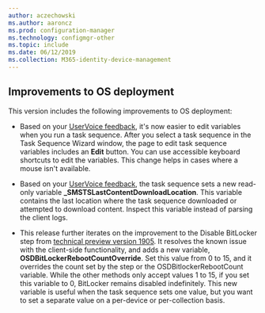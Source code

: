 ```yaml
---
author: aczechowski
ms.author: aaroncz
ms.prod: configuration-manager
ms.technology: configmgr-other
ms.topic: include
ms.date: 06/12/2019
ms.collection: M365-identity-device-management
---
```


## <a name="bkmk_osd"></a> Improvements to OS deployment

This version includes the following improvements to OS deployment:

- Based on your [UserVoice feedback](https://configurationmanager.uservoice.com/forums/300492-ideas/suggestions/18751582-keyboard-support-for-edit-task-sequence-variables), it's now easier to edit variables when you run a task sequence. After you select a task sequence in the Task Sequence Wizard window, the page to edit task sequence variables includes an **Edit** button. You can use accessible keyboard shortcuts to edit the variables. This change helps in cases where a mouse isn't available.<!-- 4668846 -->

- Based on your [UserVoice feedback](https://configurationmanager.uservoice.com/forums/300492-ideas/suggestions/20172811-display-what-distribution-point-is-being-used-duri), the task sequence sets a new read-only variable **_SMSTSLastContentDownloadLocation**. This variable contains the last location where the task sequence downloaded or attempted to download content. Inspect this variable instead of parsing the client logs.<!-- 2840337 -->

- This release further iterates on the improvement to the Disable BitLocker step from [technical preview version 1905](/sccm/core/get-started/2019/technical-preview-1905#bkmk_osd). It resolves the known issue with the client-side functionality, and adds a new variable, **OSDBitLockerRebootCountOverride**. Set this value from 0 to 15, and it overrides the count set by the step or the OSDBitlockerRebootCount variable. While the other methods only accept values 1 to 15, if you set this variable to 0, BitLocker remains disabled indefinitely. This new variable is useful when the task sequence sets one value, but you want to set a separate value on a per-device or per-collection basis.<!-- 4512937 -->
